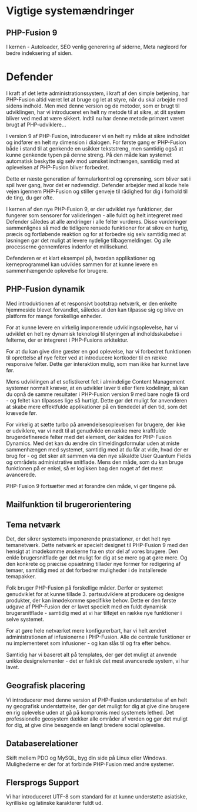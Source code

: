Vigtige systemændringer
=======================
<h2>PHP-Fusion 9</h2>
I kernen - Autoloader, SEO venlig generering af siderne, Meta nøgleord for bedre indeksering af siden.

<h1>Defender</h1>

I kraft af det lette administrationssystem, i kraft af den simple betjening, har PHP-Fusion altid været let at bruge og let at styre, når du skal arbejde med sidens indhold. Men med denne version og de metoder, som er brugt til udviklingen, har vi introduceret en helt ny metode til at sikre, at dit system bliver ved med at være sikkert.
Indtil nu har denne metode primært været brugt af PHP-udviklere...

I version 9 af PHP-Fusion, introducerer vi en helt ny måde at sikre indholdet og indfører en helt ny dimension i dialogen. For første gang er PHP-Fusion både i stand til at genkende en usikker tekststreng, men samtidig også at kunne genkende typen på denne streng. På den måde kan systemet automatisk beskytte sig selv mod uønsket indtrængen, samtidig med at oplevelsen af PHP-Fusion bliver forbedret. 

Dette er næste generation af formularkontrol og oprensning, som bliver sat i spil hver gang, hvor det er nødvendigt. Defender arbejder med al kode hele vejen igennem PHP-Fusion og stiller genveje til rådighed for dig i forhold til de ting, du gør ofte. 

I kernen af den nye PHP-Fusion 9, er der udviklet nye funktioner, der fungerer som sensorer for valideringen - alle fuldt og helt integreret med Defender således at alle ændringer i alle felter vurderes. Disse vurderinger sammenlignes så med de tidligere rensede funktioner for at sikre en hurtig, præcis og fortløbende reaktion og for at forbedre sig selv samtidig med at løsningen gør det muligt at levere nydelige tilbagemeldinger. Og alle processerne gennemføres indenfor et millisekund.

Defenderen er et klart eksempel på, hvordan applikationer og kerneprogrammel kan udvikles sammen for at kunne levere en sammenhængende oplevelse for brugere. 

<h2>PHP-Fusion dynamik</h2>

Med introduktionen af et responsivt bootstrap netværk, er den enkelte hjemmeside blevet forvandlet, således at den kan tilpasse sig og blive en platform for mange forskellige enheder.

For at kunne levere en virkelig imponerende udviklingsoplevelse, har vi udviklet en helt ny dynamisk teknologi til styringen af indholdsskabelse i felterne, der er integreret i PHP-Fusions arkitektur. 

For at du kan give dine gæster en god oplevelse, har vi forbedret funktionen til oprettelse af nye felter ved at introducere kortkoder til en række responsive felter. Dette gør interaktion mulig, som man ikke har kunnet lave før. 

Mens udviklingen af et sofistikeret felt i almindelige Content Management systemer normalt kræver, at en udvikler laver ti eller flere kodelinjer, så kan du opnå de samme resultater i PHP-Fusion version 9 med bare nogle få ord - og feltet kan tilpasses lige så hurtigt. Dette gør det muligt for anvenderen at skabe mere effektfulde applikationer på en tiendedel af den tid, som det krævede før. 

For virkelig at sætte turbo på anvendelsesoplevelsen for brugere, der ikke er udviklere, var vi nødt til at genudvikle en række mere kraftfulde brugerdefinerede felter med det element, der kaldes for PHP-Fusion Dynamics. Med det kan du ændre din tilmeldingsformular uden at miste sammenhængen med systemet, samtidig med at du får at vide, hvad der er brug for - og det sker alt sammen via den nye såkaldte User Quantum Fields og områdets administrative snitflade. Mens den måde, som du kan bruge funktionen på er enkel, så er logikken bag den noget af det mest avancerede.

PHP-Fusion 9 fortsætter med at forandre den måde, vi gør tingene på.

<h2>Mailfunktion til brugerorientering</h2>

<h2>Tema netværk</h2>

Det, der sikrer systemets imponerende præstationer, er det helt nye temanetværk. Dette netværk er specielt designet til PHP-Fusion 9 med den hensigt at imødekomme ønskerne fra en stor del af vores brugere. Den enkle brugersnitflade gør det muligt for dig at se mere og at gøre mere. Og den konkrete og præcise opsætning tillader nye former for redigering af temaer, samtidig med at det forbedrer muligheder i de installerede temapakker.

Folk bruger PHP-Fusion på forskellige måder. Derfor er systemet genudviklet for at kunne tillade 3. partsudviklere at producere og designe produkter, der kan imødekomme specifikke behov. Dette er den første udgave af PHP-Fusion der er lavet specielt med en fuldt dynamisk brugersnitflade - samtidig med at vi har tilføjet en række nye funktioner i selve systemet.

For at gøre hele netværket mere konfigurerbart, har vi helt ændret administrationen af infusionerne i PHP-Fusion. Alle de centrale funktioner er nu implementeret som infusioner - og kan slås til og fra efter behov.

Samtidig har vi baseret alt på templates, der gør det muligt at anvende unikke designelementer - det er faktisk det mest avancerede system, vi har lavet.

<h2>Geografisk placering</h2>
Vi introducerer med denne version af PHP-Fusion understøttelse af en helt ny geografisk understøttelse, der gør det muligt for dig at give dine brugere en rig oplevelse uden at gå på kompromis med systemets lethed. Det professionelle geosystem dækker alle områder af verden og gør det muligt for dig, at give dine besøgende en langt bredere social oplevelse.

<h2>Databaserelationer</h2>
Skift mellem PDO og MySQL, byg din side på Linux eller Windows. Mulighederne er der for at forbinde PHP-Fusion med andre systemer.

<h2>Flersprogs Support</h2>
Vi har introduceret UTF-8 som standard for at kunne understøtte asiatiske, kyrilliske og latinske karakterer fuldt ud.
